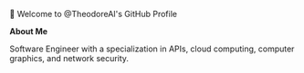 👋 Welcome to @TheodoreAI's GitHub Profile

**About Me**

Software Engineer with a specialization in APIs, cloud computing, computer graphics, and network security.  

<!---
TheodoreAI/TheodoreAI is a ✨ special ✨ repository because its `README.md` (this file) appears on your GitHub profile.
You can click the Preview link to take a look at your changes.
--->
